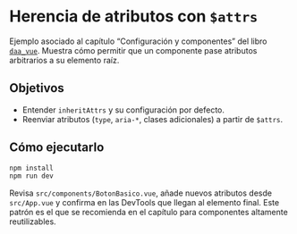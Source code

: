 # Herencia de atributos con `$attrs`

Ejemplo asociado al capítulo “Configuración y componentes” del libro [`daa_vue`](https://salesmendesandre.github.io/daa_vue/main/vue/p1c2_configuracion_y_componentes.html). Muestra cómo permitir que un componente pase atributos arbitrarios a su elemento raíz.

## Objetivos
- Entender `inheritAttrs` y su configuración por defecto.
- Reenviar atributos (`type`, `aria-*`, clases adicionales) a partir de `$attrs`.

## Cómo ejecutarlo
```bash
npm install
npm run dev
```

Revisa `src/components/BotonBasico.vue`, añade nuevos atributos desde `src/App.vue` y confirma en las DevTools que llegan al elemento final. Este patrón es el que se recomienda en el capítulo para componentes altamente reutilizables.

